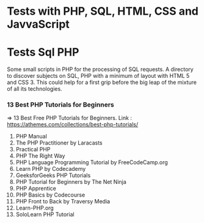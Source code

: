 # Tests with PHP, SQL, HTML, CSS and JavvaScript

# Tests Sql PHP

Some small scripts in PHP for the processing of SQL requests. 
A directory to discover subjects on SQL, PHP with a minimum of layout with HTML 5 and CSS 3. 
This could help for a first grip before the big leap of the mixture of all its technologies.

### 13 Best PHP Tutorials for Beginners

=> 13 Best Free PHP Tutorials for Beginners.
Link : https://athemes.com/collections/best-php-tutorials/

1. PHP Manual
2. The PHP Practitioner by Laracasts
3. Practical PHP
4. PHP The Right Way
5. PHP Language Programming Tutorial by FreeCodeCamp.org
6. Learn PHP by Codecademy
7. GeeksforGeeks PHP Tutorials
8. PHP Tutorial for Beginners by The Net Ninja
9. PHP Apprentice
10. PHP Basics by Codecourse
11. PHP Front to Back by Traversy Media
12. Learn-PHP.org
13. SoloLearn PHP Tutorial

